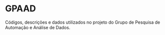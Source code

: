 # GPAAD
Códigos, descrições e dados utilizados no projeto do Grupo de Pesquisa de Automação e Análise de Dados.
